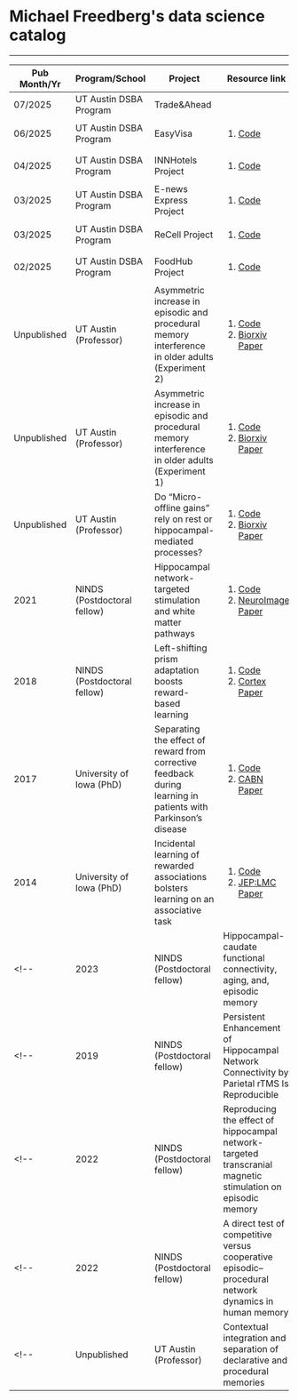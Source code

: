 # Michael Freedberg's data science catalog

---

| Pub Month/Yr | Program/School              | Project                                                                                                                | Resource link                                                                                                                                                                                                                                        | 
| ------------ | --------------------------- | ---------------------------------------------------------------------------------------------------------------------- | ---------------------------------------------------------------------------------------------------------------------------------------------------------------------------------------------------------------------------------------------------- | 
| 07/2025      | UT Austin DSBA Program      | Trade&Ahead                                                                                                            |          |
| 06/2025      | UT Austin DSBA Program      | EasyVisa                                                                                                               | <ol><li> [Code](https://github.com/mfreedberg84/EasyVisa_DSBA_Project)</li></ol>                                                                                                                                                                     |
| 04/2025      | UT Austin DSBA Program      | INNHotels Project                                                                                                      | <ol><li> [Code](https://github.com/mfreedberg84/INNHotels_DSBA_Projects)</li></ol>                                                                                                                                                                   |              
| 03/2025      | UT Austin DSBA Program      | E-news Express Project                                                                                                 | <ol><li> [Code](https://github.com/mfreedberg84/E-news_Express_DSBA_Project)</li></ol>                                                                                                                                                               |
| 03/2025      | UT Austin DSBA Program      | ReCell Project                                                                                                         | <ol><li> [Code](https://github.com/mfreedberg84/ReCell_DSBA_Project)</li></ol>                                                                                                                                                                       |
| 02/2025      | UT Austin DSBA Program      | FoodHub Project                                                                                                        | <ol><li> [Code](https://github.com/mfreedberg84/FoodHub_DSBA_Project)</li></ol>                                                                                                                                                                      |
| Unpublished  | UT Austin (Professor)       | Asymmetric increase in episodic and procedural memory interference in older adults (Experiment 2)                      | <ol><li> [Code](https://www.openicpsr.org/openicpsr/project/207361/version/V3/view) </li><li>[Biorxiv Paper](https://www.biorxiv.org/content/10.1101/2025.06.19.660650v1)</li></ol>                                                                  |
| Unpublished  | UT Austin (Professor)       | Asymmetric increase in episodic and procedural memory interference in older adults (Experiment 1)                      | <ol><li> [Code](https://www.openicpsr.org/openicpsr/project/208584/version/V2/view) </li><li>[Biorxiv Paper](https://www.biorxiv.org/content/10.1101/2025.06.19.660650v1)</li></ol>                                                                                                                  | 
| Unpublished  | UT Austin (Professor)       | Do “Micro-offline gains” rely on rest or hippocampal-mediated processes?                                               | <ol><li> [Code](https://github.com/mfreedberg84/Micro-offline_gains_and_rest) </li><li>[Biorxiv Paper](forthcoming)</li></ol>                                                                                                                                 |
| 2021         | NINDS (Postdoctoral fellow) | Hippocampal network-targeted stimulation and white matter pathways                                                     | <ol><li> [Code](https://github.com/mfreedberg84/Hippocampal_Stimulation_and_FA) </li><li>[NeuroImage Paper](https://www.sciencedirect.com/science/article/pii/S1053811921004766)</li></ol>                                                           | 
| 2018         | NINDS (Postdoctoral fellow) | Left-shifting prism adaptation boosts reward-based learning                                                            | <ol><li> [Code](https://github.com/mfreedberg84/Prism_adaptation_and_reward_learning) </li><li>[Cortex Paper](https://www.sciencedirect.com/science/article/abs/pii/S0010945218303216)</li></ol>                                                     |
| 2017         | University of Iowa (PhD)    | Separating the effect of reward from corrective feedback during learning in patients with Parkinson’s disease          | <ol><li> [Code](https://github.com/mfreedberg84/Parkinsons_and_reward) </li><li>[CABN Paper](https://link.springer.com/article/10.3758/s13415-017-0505-0)</li></ol>                                                                                  | 
| 2014         | University of Iowa (PhD)    | Incidental learning of rewarded associations bolsters learning on an associative task                                  | <ol><li> [Code](https://github.com/mfreedberg84/Incidental_Rewarded_Learning) </li><li>[JEP:LMC Paper](https://psycnet.apa.org/record/2015-51319-001)</li></ol>                                                                                      |
<!-- | 2023         | NINDS (Postdoctoral fellow) | Hippocampal-caudate functional connectivity, aging, and, episodic memory                                               | <ol><li> [Code](https://github.com/mfreedberg84/Hippocampal_caudate_balance_and_episodic_memory) </li><li>[Neuropsychologia Paper](https://www.sciencedirect.com/science/article/abs/pii/S0028393223002579)</li></ol>                                |-->
<!-- | 2019         | NINDS (Postdoctoral fellow) | Persistent Enhancement of Hippocampal Network Connectivity by Parietal rTMS Is Reproducible                            | <ol><li> [Code](https://github.com/mfreedberg84/Hippocampal_network-targeted_stimulation_and_functional_connectivity) </li><li>[eNeuro Paper](https://www.eneuro.org/content/6/5/eneuro.0129-19.2019.abstract)</li></ol>                             |-->
<!-- | 2022         | NINDS (Postdoctoral fellow) | Reproducing the effect of hippocampal network-targeted transcranial magnetic stimulation on episodic memory            | <ol><li> [Code](https://github.com/mfreedberg84/Hippocampal_network-targeted_stimulation_and_episodic_memory) </li><li>[BBR Paper](https://www.sciencedirect.com/science/article/abs/pii/S0166432821005957)</li></ol>                                |-->
<!-- | 2022         | NINDS (Postdoctoral fellow) | A direct test of competitive versus cooperative episodic–procedural network dynamics in human memory                   | <ol><li> [Code](https://github.com/mfreedberg84/A_direct_test_of_cooperation/competition_between_memory_systems) </li><li>[Cerebral Cortex Paper](https://academic.oup.com/cercor/article/32/21/4715/6519536#377548975)</li></ol>                    |-->
<!-- | Unpublished  |  UT Austin (Professor)      | Contextual integration and separation of declarative and procedural memories                                           | <ol><li> [Code]([https://github.com/mfreedberg84/Micro-offline_gains_and_rest](https://github.com/mfreedberg84/Declarative_Procedural_Contextual_Integration) </li><li>Paper (forthcoming)</li></ol>                                                 |--> 






